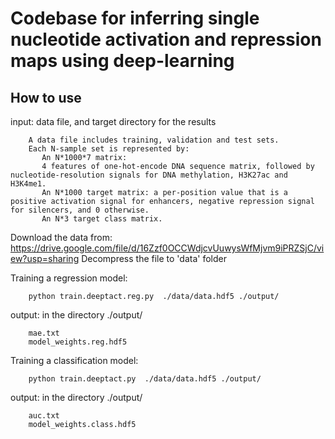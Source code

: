 # Codebase for inferring single nucleotide activation and repression maps using deep-learning

## How to use
input: data file, and target directory for the results

        A data file includes training, validation and test sets. 
        Each N-sample set is represented by:
           An N*1000*7 matrix:
           4 features of one-hot-encode DNA sequence matrix, followed by nucleotide-resolution signals for DNA methylation, H3K27ac and H3K4me1.
           An N*1000 target matrix: a per-position value that is a positive activation signal for enhancers, negative repression signal for silencers, and 0 otherwise.
           An N*3 target class matrix.

Download the data from: https://drive.google.com/file/d/16Zzf0OCCWdjcvUuwysWfMjvm9iPRZSjC/view?usp=sharing
Decompress the file to 'data' folder

Training a regression model:

        python train.deeptact.reg.py  ./data/data.hdf5 ./output/

output: in the directory ./output/
        
        mae.txt
        model_weights.reg.hdf5

Training a classification model:

        python train.deeptact.py  ./data/data.hdf5 ./output/

output: in the directory ./output/

        auc.txt
        model_weights.class.hdf5
